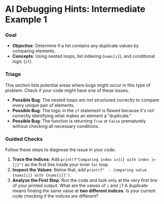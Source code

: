 # AI Debugging Hints: Intermediate Example 1

### Goal

* **Objective**: Determine if a list contains any duplicate values by comparing elements.
* **Concepts**: Using nested loops, list indexing (`nums[i]`), and conditional logic (`if`).

### Triage

This section lists potential areas where bugs might occur in this type of problem. Check if your code might have one of these issues.

* **Possible Bug**: The nested loops are not structured correctly to compare every unique pair of elements.
* **Possible Bug**: The logic in the `if` statement is flawed because it's not correctly identifying what makes an element a "duplicate."
* **Possible Bug**: The function is returning `True` or `False` prematurely without checking all necessary conditions.

### Guided Checks

Follow these steps to diagnose the issue in your code.

1.  **Trace the Indices**: Add `print(f"Comparing index i={i} with index j={j}")` as the first line inside your inner `for` loop.
2.  **Inspect the Values**: Below that, add `print(f"  - Comparing value {nums[i]} with {nums[j]}")`.
3.  **Analyze the First Step**: Run the code and look only at the very first line of your printed output. What are the values of `i` and `j`? A duplicate means finding the same value at **two different indices**. Is your current code checking if the indices are different?
